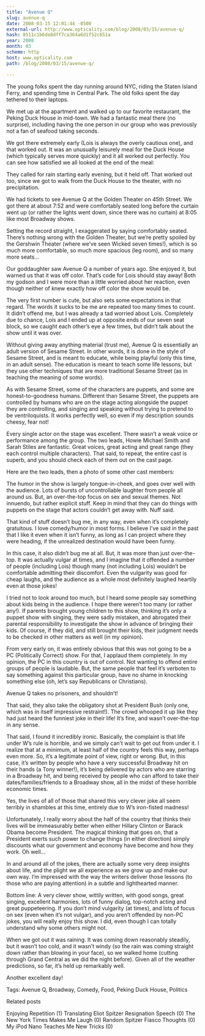 ```yaml
---
title: "Avenue Q"
slug: avenue-q
date: 2008-03-15 12:01:44 -0500
external-url: http://www.opticality.com/blog/2008/03/15/avenue-q/
hash: 8511c1b6de8dff7ca364a6d1f52c651a
year: 2008
month: 03
scheme: http
host: www.opticality.com
path: /blog/2008/03/15/avenue-q/

---
```


The young folks spent the day running around NYC, riding the Staten Island Ferry, and spending time in Central Park. The old folks spent the day tethered to their laptops.

We met up at the apartment and walked up to our favorite restaurant, the Peking Duck House in mid-town. We had a fantastic meal there (no surprise), including having the one person in our group who was previously not a fan of seafood taking seconds.

We got there extremely early (Lois is always the overly cautious one), and that worked out. It was an unusually leisurely meal for the Duck House (which typically serves more quickly) and it all worked out perfectly. You can see how satisfied we all looked at the end of the meal:



They called for rain starting early evening, but it held off. That worked out too, since we got to walk from the Duck House to the theater, with no precipitation.

We had tickets to see Avenue Q at the Golden Theater on 45th Street. We got there at about 7:52 and were comfortably seated long before the curtain went up (or rather the lights went down, since there was no curtain) at 8:05 like most Broadway shows.

Setting the record straight, I exaggerated by saying comfortably seated. There’s nothing wrong with the Golden Theater, but we’re pretty spoiled by the Gershwin Theater (where we’ve seen Wicked seven times!), which is so much more comfortable, so much more spacious (leg room), and so many more seats…

Our goddaughter saw Avenue Q a number of years ago. She enjoyed it, but warned us that it was off color. That’s code for Lois should stay away! Both my godson and I were more than a little worried about her reaction, even though neither of knew exactly how off color the show would be.

The very first number is cute, but also sets some expectations in that regard. The words it sucks to be me are repeated too many times to count. It didn’t offend me, but I was already a tad worried about Lois. Completely due to chance, Lois and I ended up at opposite ends of our seven seat block, so we caught each other’s eye a few times, but didn’t talk about the show until it was over.

Without giving away anything material (trust me), Avenue Q is essentially an adult version of Sesame Street. In other words, it is done in the style of Sesame Street, and is meant to educate, while being playful (only this time, in an adult sense). The education is meant to teach some life lessons, but they use other techniques that are more traditional Sesame Street (as in teaching the meaning of some words).

As with Sesame Street, some of the characters are puppets, and some are honest-to-goodness humans. Different than Sesame Street, the puppets are controlled by humans who are on the stage acting alongside the puppet they are controlling, and singing and speaking without trying to pretend to be ventriloquists. It works perfectly well, so even if my description sounds cheesy, fear not!

Every single actor on the stage was excellent. There wasn’t a weak voice or performance among the group. The two leads, Howie Michael Smith and Sarah Stiles are fantastic. Great voices, great acting and great range (they each control multiple characters). That said, to repeat, the entire cast is superb, and you should check each of them out on the cast page.

Here are the two leads, then a photo of some other cast members:



The humor in the show is largely tongue-in-cheek, and goes over well with the audience. Lots of bursts of uncontrollable laughter from people all around us. But, an over-the-top focus on sex and sexual themes. Not innuendo, but rather explicit stuff. Keep in mind that they can do things with puppets on the stage that actors couldn’t get away with. Nuff said.

That kind of stuff doesn’t bug me, in any way, even when it’s completely gratuitous. I love comedy/humor in most forms. I believe I’ve said in the past that I like it even when it isn’t funny, as long as I can project where they were heading, if the unrealized destination would have been funny.

In this case, it also didn’t bug me at all. But, it was more than just over-the-top. It was actually vulgar at times, and I imagine that it offended a number of people (including Lois) though many (not including Lois) wouldn’t be comfortable admitting their discomfort. Even the vulgarity was good for cheap laughs, and the audience as a whole most definitely laughed heartily even at those jokes!

I tried not to look around too much, but I heard some people say something about kids being in the audience. I hope there weren’t too many (or rather any!). If parents brought young children to this show, thinking it’s only a puppet show with singing, they were sadly mistaken, and abrogated their parental responsibility to investigate the show in advance of bringing their kids. Of course, if they did, and still brought their kids, their judgment needs to be checked in other matters as well (in my opinion).

From very early on, it was entirely obvious that this was not going to be a PC (Politically Correct) show. For that, I applaud them completely. In my opinion, the PC in this country is out of control. Not wanting to offend entire groups of people is laudable. But, the same people that feel it’s verboten to say something against this particular group, have no shame in knocking something else (oh, let’s say Republicans or Christians).

Avenue Q takes no prisoners, and shouldn’t!

That said, they also take the obligatory shot at President Bush (only one, which was in itself impressive restraint!). The crowd whooped it up like they had just heard the funniest joke in their life! It’s fine, and wasn’t over-the-top in any sense.

That said, I found it incredibly ironic. Basically, the complaint is that life under W’s rule is horrible, and we simply can’t wait to get out from under it. I realize that at a minimum, at least half of the country feels this way, perhaps even more. So, it’s a legitimate point of view, right or wrong. But, in this case, it’s written by people who have a very successful Broadway hit on their hands (a Tony winner!), it’s being delivered by actors who are starring in a Broadway hit, and being received by people who can afford to take their dates/families/friends to a Broadway show, all in the midst of these horrible economic times.

Yes, the lives of all of those that shared this very clever joke all seem terribly in shambles at this time, entirely due to W’s iron-fisted madness!

Unfortunately, I really worry about the half of the country that thinks their lives will be immeasurably better when either Hillary Clinton or Barack Obama become President. The magical thinking that goes on, that a President exerts such power to change things (in either direction) simply discounts what our government and economy have become and how they work. Oh well…

In and around all of the jokes, there are actually some very deep insights about life, and the plight we all experience as we grow up and make our own way. I’m impressed with the way the writers deliver those lessons (to those who are paying attention) in a subtle and lighthearted manner.

Bottom line: A very clever show, wittily written, with good songs, great singing, excellent harmonies, lots of funny dialog, top-notch acting and great puppeteering. If you don’t mind vulgarity (at times), and lots of focus on sex (even when it’s not vulgar), and you aren’t offended by non-PC jokes, you will really enjoy this show. I did, even though I can totally understand why some others might not.

When we got out it was raining. It was coming down reasonably steadily, but it wasn’t too cold, and it wasn’t windy (so the rain was coming straight down rather than blowing in your face), so we walked home (cutting through Grand Central as we did the night before). Given all of the weather predictions, so far, it’s held up remarkably well.

Another excellent day! 


Tags: Avenue Q, Broadway, Comedy, Food, Peking Duck House, Politics

Related posts

Enjoying Repetition (1)
Translating Eliot Spitzer Resignation Speech (0)
The New York Times Makes Me Laugh (0)
Random Spitzer Fiasco Thoughts (0)
My iPod Nano Teaches Me New Tricks (0)

